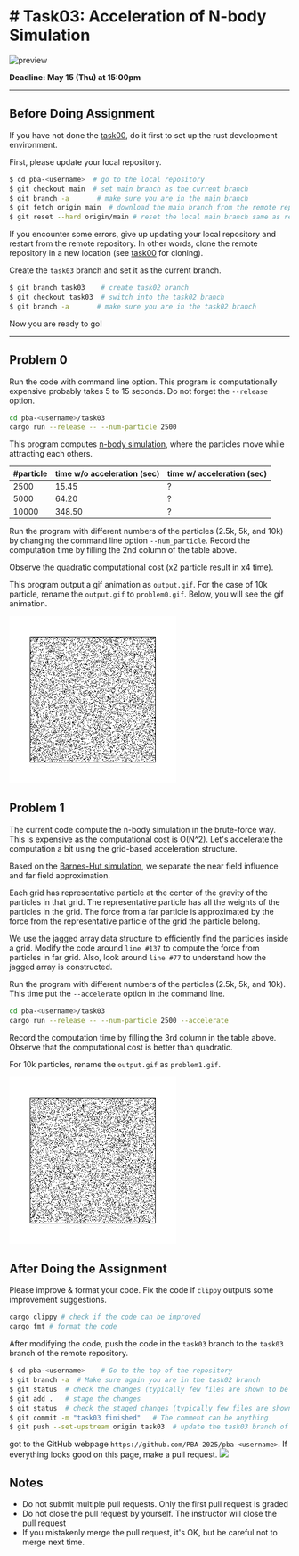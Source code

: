# # Task03: Acceleration of N-body Simulation

![preview](thumbnail.gif)

**Deadline: May 15 (Thu) at 15:00pm**

----

## Before Doing Assignment

If you have not done the [task00](../task00), do it first to set up the rust development environment.

First, please update your local repository.

```bash
$ cd pba-<username>  # go to the local repository
$ git checkout main  # set main branch as the current branch
$ git branch -a       # make sure you are in the main branch
$ git fetch origin main  # download the main branch from the remote repository
$ git reset --hard origin/main # reset the local main branch same as remote repository
```

If you encounter some errors, give up updating your local repository and restart from the remote repository. 
In other words, clone the remote repository in a new location (see [task00](../task00) for cloning).

Create the `task03` branch and set it as the current branch.

```bash
$ git branch task03    # create task02 branch
$ git checkout task03  # switch into the task02 branch
$ git branch -a       # make sure you are in the task02 branch
```

Now you are ready to go!

---

## Problem 0

Run the code with command line option. This program is computationally expensive probably takes 5 to 15 seconds. Do not forget the `--release` option.

```bash
cd pba-<username>/task03
cargo run --release -- --num-particle 2500
```

This program computes [n-body simulation](https://en.wikipedia.org/wiki/N-body_simulation), where the particles move while attracting each others.

| #particle | time w/o acceleration (sec) | time w/ acceleration (sec) |
|-----------|-----------------------------|----------------------------|
| 2500      |  15.45                      | ?                          |
| 5000      |  64.20                      | ?                          |
| 10000     |  348.50                     | ?                          |

Run the program with different numbers of the particles (2.5k, 5k, and 10k) by changing the command line option `--num_particle`. 
Record the computation time by filling the 2nd column of the table above.

Observe the quadratic computational cost (x2 particle result in x4 time).

This program output a gif animation as `output.gif`. For the case of 10k particle, rename the `output.gif` to `problem0.gif`.
Below, you will see the gif animation.

![problem0](problem0.gif)

## Problem 1

The current code compute the n-body simulation in the brute-force way. 
This is expensive as the computational cost is O(N^2). 
Let's accelerate the computation a bit using the grid-based acceleration structure.

Based on the [Barnes-Hut simulation](https://en.wikipedia.org/wiki/Barnes%E2%80%93Hut_simulation), 
we separate the near field influence and far field approximation.

Each grid has representative particle at the center of the gravity of the particles in that grid.
The representative particle has all the weights of the particles in the grid. 
The force from a far particle is approximated by the force from the representative particle of the grid the particle belong.

We use the jagged array data structure to efficiently find the particles inside a grid.
Modify the code around `line #137` to compute the force from particles in far grid.
Also, look around `line #77` to understand how the jagged array is constructed. 

Run the program with different numbers of the particles (2.5k, 5k, and 10k). 
This time put the `--accelerate` option in the command line.

```bash
cd pba-<username>/task03
cargo run --release -- --num-particle 2500 --accelerate
```

Record the computation time by filling the 3rd column in the table above.
Observe that the computational cost is better than quadratic.


For 10k particles, rename the `output.gif` as `problem1.gif`. 

![problem1](problem1.gif)


## After Doing the Assignment

Please improve & format your code. Fix the code if `clippy` outputs some improvement suggestions.

```bash
cargo clippy # check if the code can be improved   
cargo fmt # format the code
```

After modifying the code, push the code in the `task03` branch to the `task03` branch of the remote repository.

```bash
$ cd pba-<username>    # Go to the top of the repository
$ git branch -a  # Make sure again you are in the task02 branch
$ git status  # check the changes (typically few files are shown to be "updated")
$ git add .   # stage the changes
$ git status  # check the staged changes (typically few files are shown to be "staged")
$ git commit -m "task03 finished"   # The comment can be anything
$ git push --set-upstream origin task03  # update the task03 branch of the remote repository
```

got to the GitHub webpage `https://github.com/PBA-2025/pba-<username>`.
If everything looks good on this page, make a pull request.
![](../doc/pullrequest.png)

## Notes
- Do not submit multiple pull requests. Only the first pull request is graded
- Do not close the pull request by yourself. The instructor will close the pull request
- If you mistakenly merge the pull request, it's OK, but be careful not to merge next time.
